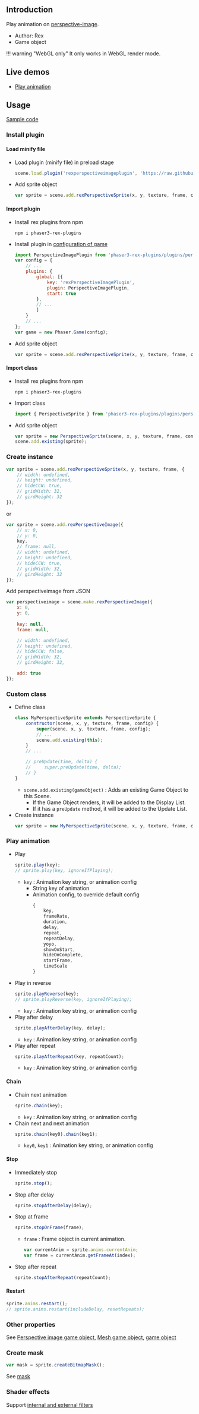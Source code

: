 ## Introduction

Play animation on [perspective-image](perspective-image.md).

- Author: Rex
- Game object

!!! warning "WebGL only"
    It only works in WebGL render mode.

## Live demos

- [Play animation](https://codepen.io/rexrainbow/pen/JjyxKLX)

## Usage

[Sample code](https://github.com/rexrainbow/phaser3-rex-notes/tree/master/examples/perspective-sprite)

### Install plugin

#### Load minify file

- Load plugin (minify file) in preload stage
    ```javascript
    scene.load.plugin('rexperspectiveimageplugin', 'https://raw.githubusercontent.com/rexrainbow/phaser3-rex-notes/master/dist/rexperspectiveimageplugin.min.js', true);
    ```
- Add sprite object
    ```javascript
    var sprite = scene.add.rexPerspectiveSprite(x, y, texture, frame, config);
    ```

#### Import plugin

- Install rex plugins from npm
    ```
    npm i phaser3-rex-plugins
    ```
- Install plugin in [configuration of game](game.md#configuration)
    ```javascript
    import PerspectiveImagePlugin from 'phaser3-rex-plugins/plugins/perspectiveimage-plugin.js';
    var config = {
        // ...
        plugins: {
            global: [{
                key: 'rexPerspectiveImagePlugin',
                plugin: PerspectiveImagePlugin,
                start: true
            },
            // ...
            ]
        }
        // ...
    };
    var game = new Phaser.Game(config);
    ```
- Add sprite object
    ```javascript
    var sprite = scene.add.rexPerspectiveSprite(x, y, texture, frame, config);
    ```

#### Import class

- Install rex plugins from npm
    ```
    npm i phaser3-rex-plugins
    ```
- Import class
    ```javascript
    import { PerspectiveSprite } from 'phaser3-rex-plugins/plugins/perspectiveimage.js';
    ```
- Add sprite object
    ```javascript    
    var sprite = new PerspectiveSprite(scene, x, y, texture, frame, config);
    scene.add.existing(sprite);
    ```

### Create instance

```javascript
var sprite = scene.add.rexPerspectiveSprite(x, y, texture, frame, {
    // width: undefined,
    // height: undefined,
    // hideCCW: true,
    // gridWidth: 32,
    // girdHeight: 32
});
```

or 

```javascript
var sprite = scene.add.rexPerspectiveImage({
    // x: 0,
    // y: 0,
    key,
    // frame: null,
    // width: undefined,
    // height: undefined,
    // hideCCW: true,
    // gridWidth: 32,
    // girdHeight: 32
});
```

Add perspectiveimage from JSON

```javascript
var perspectiveimage = scene.make.rexPerspectiveImage({
    x: 0,
    y: 0,
    
    key: null,
    frame: null,

    // width: undefined,
    // height: undefined,
    // hideCCW: false,
    // gridWidth: 32,
    // girdHeight: 32,

    add: true
});
```

### Custom class

- Define class
    ```javascript
    class MyPerspectiveSprite extends PerspectiveSprite {
        constructor(scene, x, y, texture, frame, config) {
            super(scene, x, y, texture, frame, config);
            // ...
            scene.add.existing(this);
        }
        // ...

        // preUpdate(time, delta) {
        //     super.preUpdate(time, delta);
        // }
    }
    ```
    - `scene.add.existing(gameObject)` : Adds an existing Game Object to this Scene.
        - If the Game Object renders, it will be added to the Display List.
        - If it has a `preUpdate` method, it will be added to the Update List.
- Create instance
    ```javascript
    var sprite = new MyPerspectiveSprite(scene, x, y, texture, frame, config);
    ```

### Play animation

- Play
    ```javascript
    sprite.play(key);
    // sprite.play(key, ignoreIfPlaying);
    ```
    - `key` : Animation key string, or animation config
        - String key of animation
        - Animation config, to override default config
            ```javascript
            {
                key,
                frameRate,
                duration,
                delay,
                repeat,
                repeatDelay,
                yoyo,
                showOnStart,
                hideOnComplete,
                startFrame,
                timeScale
            }
            ```
- Play in reverse
    ```javascript
    sprite.playReverse(key);
    // sprite.playReverse(key, ignoreIfPlaying);
    ```
    - `key` : Animation key string, or animation config
- Play after delay
    ```javascript
    sprite.playAfterDelay(key, delay);
    ```
    - `key` : Animation key string, or animation config
- Play after repeat
    ```javascript
    sprite.playAfterRepeat(key, repeatCount);
    ```
    - `key` : Animation key string, or animation config

#### Chain

- Chain next animation
    ```javascript
    sprite.chain(key);
    ```
    - `key` : Animation key string, or animation config
- Chain next and next animation
    ```javascript
    sprite.chain(key0).chain(key1);
    ```
    - `key0`, `key1` : Animation key string, or animation config

#### Stop

- Immediately stop
    ```javascript
    sprite.stop();
    ```
- Stop after delay
    ```javascript
    sprite.stopAfterDelay(delay);
    ```
- Stop at frame
    ```javascript
    sprite.stopOnFrame(frame);
    ```
    - `frame` : Frame object in current animation.
        ```javascript
        var currentAnim = sprite.anims.currentAnim;
        var frame = currentAnim.getFrameAt(index);
        ```
- Stop after repeat
    ```javascript
    sprite.stopAfterRepeat(repeatCount);
    ```

#### Restart

```javascript
sprite.anims.restart();
// sprite.anims.restart(includeDelay, resetRepeats);
```

### Other properties

See [Perspective image game object](perspective-image.md), [Mesh game object](mesh.md), [game object](gameobject.md)

### Create mask

```javascript
var mask = sprite.createBitmapMask();
```

See [mask](mask.md)

### Shader effects

Support [internal and external filters](shader-builtin.md)
